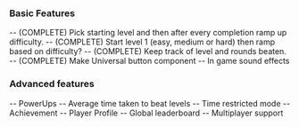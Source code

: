 ### Basic Features

-- (COMPLETE) Pick starting level and then after every completion ramp up difficulty.
-- (COMPLETE) Start level 1 (easy, medium or hard) then ramp based on difficulty?
-- (COMPLETE) Keep track of level and rounds beaten.
-- (COMPLETE) Make Universal button component
-- In game sound effects

### Advanced features

-- PowerUps
-- Average time taken to beat levels
-- Time restricted mode
-- Achievement
-- Player Profile
-- Global leaderboard
-- Multiplayer support
